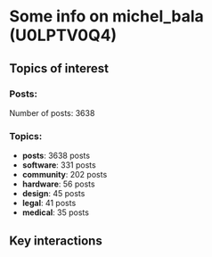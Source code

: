 # Some info on michel_bala (U0LPTV0Q4)


## Topics of interest

### Posts: 

Number of posts: 3638

### Topics:

* __posts__: 3638 posts
* __software__: 331 posts
* __community__: 202 posts
* __hardware__: 56 posts
* __design__: 45 posts
* __legal__: 41 posts
* __medical__: 35 posts

## Key interactions 

